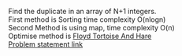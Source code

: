 Find the duplicate in an array of N+1 integers.<br>
First method is Sorting time complexity O(nlogn) <br>
Second Method is using map, time complexity O(n)<br>
Optimise method is <u>Floyd Tortoise And Hare</u><br>
<a href = "https://www.youtube.com/watch?v=32Ll35mhWg0&list=PLgUwDviBIf0rPG3Ictpu74YWBQ1CaBkm2&index=1"> Problem statement link</a>
